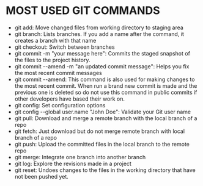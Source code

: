 # MOST USED GIT COMMANDS

* git add: Move changed files from working directory to staging area
* git branch: Lists branches. If you add a name after the command, it creates a branch with that name
* git checkout: Switch between branches
* git commit -m "your message here": Commits the staged snapshot of the files to the project history.
* git commit --amend -m "an updated commit message": Helps you fix the most recent commit messages
* git commit --amend: This command is also used for making changes to the most recent commit. When run a brand new commit is made and the previous one is deleted so do not use this command in public commits if other developers have based their work on.
* git config: Set configuration options
* git config --global user.name "John Doe": Validate your Git user name
* git pull: Download and merge a remote branch with the local branch of a repo
* git fetch: Just download but do not merge remote branch with local branch of a repo
* git push: Upload the committed files in the local branch to the remote repo
* git merge: Integrate one branch into another branch
* git log: Explore the revisions made in a project
* git reset: Undoes changes to the files in the working directory that have not been pushed yet.
